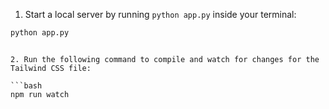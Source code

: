 1. Start a local server by running `python app.py` inside your terminal:

```bash
python app.py
```

````

2. Run the following command to compile and watch for changes for the Tailwind CSS file:

```bash
npm run watch
````
